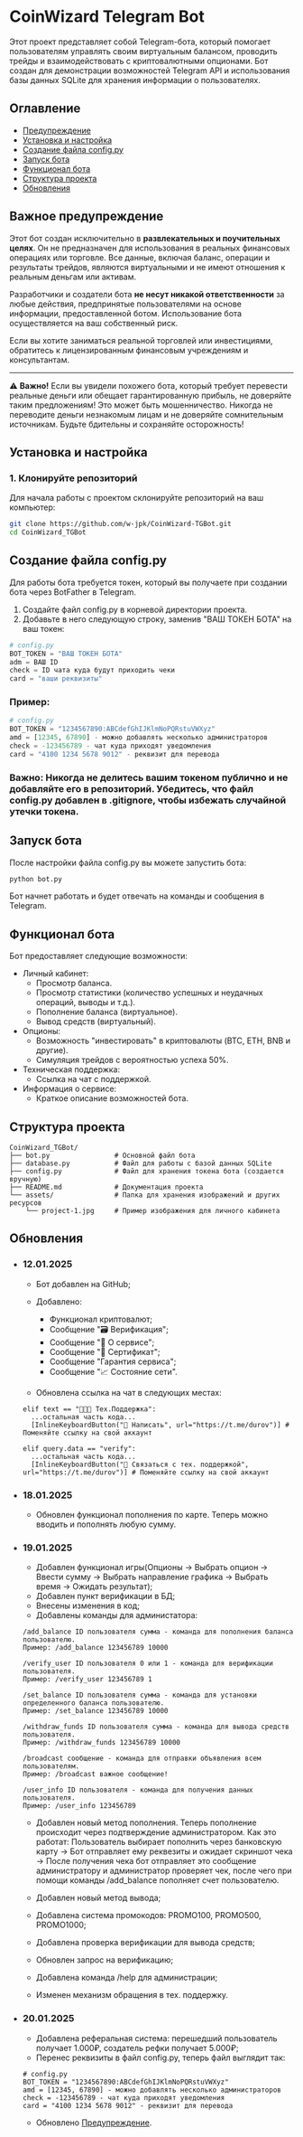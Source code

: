 # CoinWizard Telegram Bot

Этот проект представляет собой Telegram-бота, который помогает пользователям управлять своим виртуальным балансом, проводить трейды и взаимодействовать с криптовалютными опционами. Бот создан для демонстрации возможностей Telegram API и использования базы данных SQLite для хранения информации о пользователях.

## Оглавление

- [Предупреждение](#важное-предупреждение)
- [Установка и настройка](#установка-и-настройка)
- [Создание файла config.py](#создание-файла-configpy)
- [Запуск бота](#запуск-бота)
- [Функционал бота](#функционал-бота)
- [Структура проекта](#структура-проекта)
- [Обновления](#обновления)

## Важное предупреждение

Этот бот создан исключительно в **развлекательных и поучительных целях**. Он не предназначен для использования в реальных финансовых операциях или торговле. Все данные, включая баланс, операции и результаты трейдов, являются виртуальными и не имеют отношения к реальным деньгам или активам.

Разработчики и создатели бота **не несут никакой ответственности** за любые действия, предпринятые пользователями на основе информации, предоставленной ботом. Использование бота осуществляется на ваш собственный риск.

Если вы хотите заниматься реальной торговлей или инвестициями, обратитесь к лицензированным финансовым учреждениям и консультантам.

---

⚠️ **Важно!** Если вы увидели похожего бота, который требует перевести реальные деньги или обещает гарантированную прибыль, не доверяйте таким предложениям! Это может быть мошенничество. Никогда не переводите деньги незнакомым лицам и не доверяйте сомнительным источникам. Будьте бдительны и сохраняйте осторожность!

## Установка и настройка

### 1. Клонируйте репозиторий

Для начала работы с проектом склонируйте репозиторий на ваш компьютер:

```bash
git clone https://github.com/w-jpk/CoinWizard-TGBot.git
cd CoinWizard_TGBot
```

## Создание файла config.py

Для работы бота требуется токен, который вы получаете при создании бота через BotFather в Telegram.

1. Создайте файл config.py в корневой директории проекта.
2. Добавьте в него следующую строку, заменив "ВАШ ТОКЕН БОТА" на ваш токен:

```python
# config.py
BOT_TOKEN = "ВАШ ТОКЕН БОТА"
adm = ВАШ ID
check = ID чата куда будут приходить чеки
card = "ваши реквизиты"
```

### Пример:

```python
# config.py
BOT_TOKEN = "1234567890:ABCdefGhIJKlmNoPQRstuVWXyz"
amd = [12345, 67890] - можно добавлять несколько администраторов
check = -123456789 - чат куда приходят уведомления
card = "4100 1234 5678 9012" - реквизит для перевода
```

### Важно: Никогда не делитесь вашим токеном публично и не добавляйте его в репозиторий. Убедитесь, что файл config.py добавлен в .gitignore, чтобы избежать случайной утечки токена.

## Запуск бота

После настройки файла config.py вы можете запустить бота:

```bash
python bot.py
```

Бот начнет работать и будет отвечать на команды и сообщения в Telegram.

## Функционал бота

Бот предоставляет следующие возможности:

- Личный кабинет:
  - Просмотр баланса.
  - Просмотр статистики (количество успешных и неудачных операций, выводы и т.д.).
  - Пополнение баланса (виртуальное).
  - Вывод средств (виртуальный).
- Опционы:
  - Возможность "инвестировать" в криптовалюты (BTC, ETH, BNB и другие).
  - Симуляция трейдов с вероятностью успеха 50%.
- Техническая поддержка:
  - Ссылка на чат с поддержкой.
- Информация о сервисе:
  - Краткое описание возможностей бота.

## Структура проекта

```plaintext
CoinWizard_TGBot/
├── bot.py                # Основной файл бота
├── database.py           # Файл для работы с базой данных SQLite
├── config.py             # Файл для хранения токена бота (создается вручную)
├── README.md             # Документация проекта
└── assets/               # Папка для хранения изображений и других ресурсов
    └── project-1.jpg     # Пример изображения для личного кабинета
```

## Обновления

- ### 12.01.2025

  - Бот добавлен на GitHub;
  - Добавлено:

    - Функционал криптовалют;
    - Сообщение "🗃 Верификация";
    - Сообщение "🔷 О сервисе";
    - Сообщение "📜 Сертификат";
    - Сообщение "Гарантия сервиса";
    - Сообщение "📈 Состояние сети".

  - Обновлена ссылка на чат в следующих местах:

  ```
  elif text == "🧑🏻‍💻 Тех.Поддержка":
    ...остальная часть кода...
    [InlineKeyboardButton("📩 Написать", url="https://t.me/durov")] # Поменяйте ссылку на свой аккаунт

  elif query.data == "verify":
    ...остальная часть кода...
    [InlineKeyboardButton("💬 Связаться с тех. поддержкой", url="https://t.me/durov")] # Поменяйте ссылку на свой аккаунт
  ```

- ### 18.01.2025

  - Обновлен функционал пополнения по карте. Теперь можно вводить и пополнять любую сумму.

- ### 19.01.2025

  - Добавлен функционал игры(Опционы -> Выбрать опцион -> Ввести сумму -> Выбрать направление графика -> Выбрать время -> Ожидать результат);
  - Добавлен пункт верификации в БД;
  - Внесены изменения в код;
  - Добавлены команды для администатора:
  ```
  /add_balance ID пользователя сумма - команда для пополнения баланса пользователю.
  Пример: /add_balance 123456789 10000

  /verify_user ID пользователя 0 или 1 - команда для верификации пользователя.
  Пример: /verify_user 123456789 1

  /set_balance ID пользователя сумма - команда для установки определенного баланса пользователю.
  Пример: /set_balance 123456789 10000

  /withdraw_funds ID пользователя сумма - команда для вывода средств пользователя.
  Пример: /withdraw_funds 123456789 10000

  /broadcast сообщение - команда для отправки объявления всем пользователям.
  Пример: /broadcast важное сообщение!

  /user_info ID пользователя - команда для получения данных пользователя.
  Пример: /user_info 123456789
  ```
  - Добавлен новый метод пополнения. Теперь пополнение происходит через подтверждение администратором. Как это работат: Пользователь выбирает пополнить через банковскую карту -> Бот отправляет ему реквезиты и ожидает скриншот чека -> После получения чека бот отправляет это сообщение администратору и администратор проверяет чек, после чего при помощи команды /add_balance пополняет счет пользователю.

  - Добавлен новый метод вывода;
  - Добавлена система промокодов: PROMO100, PROMO500, PROMO1000;
  - Добавлена проверка верификации для вывода средств;
  - Обновлен запрос на верификацию;
  - Добавлена команда /help для администрации;
  - Изменен механизм обращения в тех. поддержку.

- ### 20.01.2025

  - Добавлена реферальная система: перешедший пользователь получает 1.000₽, создатель рефки получает 5.000₽;
  - Перенес реквизиты в файл config.py, теперь файл выглядит так:
  ```
  # config.py
  BOT_TOKEN = "1234567890:ABCdefGhIJKlmNoPQRstuVWXyz"
  amd = [12345, 67890] - можно добавлять несколько администраторов
  check = -123456789 - чат куда приходят уведомления
  card = "4100 1234 5678 9012" - реквизит для перевода
  ```
  - Обновлено [Предупреждение](#важное-предупреждение).